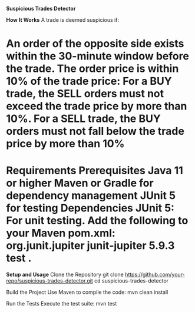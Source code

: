 **Suspicious Trades Detector**

**How It Works**
A trade is deemed suspicious if:

An order of the opposite side exists within the 30-minute window before the trade.
The order price is within 10% of the trade price:
For a BUY trade, the SELL orders must not exceed the trade price by more than 10%.
For a SELL trade, the BUY orders must not fall below the trade price by more than 10%
===================================
**Requirements**
Prerequisites
Java 11 or higher
Maven or Gradle for dependency management
JUnit 5 for testing
Dependencies
JUnit 5: For unit testing.
Add the following to your Maven pom.xml:
<dependencies>
    <dependency>
        <groupId>org.junit.jupiter</groupId>
        <artifactId>junit-jupiter</artifactId>
        <version>5.9.3</version>
        <scope>test</scope>
    </dependency>
</dependencies>.
=====================================
**Setup and Usage**
Clone the Repository
git clone https://github.com/your-repo/suspicious-trades-detector.git
cd suspicious-trades-detector

Build the Project
Use Maven to compile the code:
mvn clean install

Run the Tests
Execute the test suite:
mvn test
